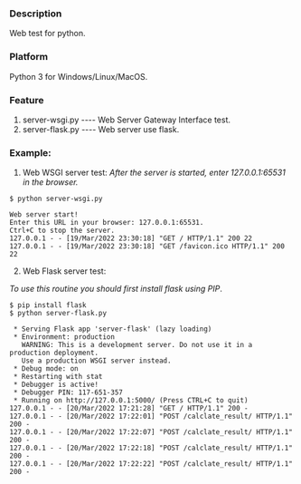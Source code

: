 ### Description

Web test for python.

### Platform

Python 3 for Windows/Linux/MacOS.

### Feature

1. server-wsgi.py      ---- Web Server Gateway Interface test.
2. server-flask.py     ---- Web server use flask.

### Example:

1. Web WSGI server test:
*After the server is started, enter 127.0.0.1:65531 in the browser.*

```console
$ python server-wsgi.py

Web server start!
Enter this URL in your browser: 127.0.0.1:65531.
Ctrl+C to stop the server.
127.0.0.1 - - [19/Mar/2022 23:30:18] "GET / HTTP/1.1" 200 22
127.0.0.1 - - [19/Mar/2022 23:30:18] "GET /favicon.ico HTTP/1.1" 200 22
```

2. Web Flask server test:

*To use this routine you should first install flask using PIP*.

```console
$ pip install flask
$ python server-flask.py

 * Serving Flask app 'server-flask' (lazy loading)
 * Environment: production
   WARNING: This is a development server. Do not use it in a production deployment.
   Use a production WSGI server instead.
 * Debug mode: on
 * Restarting with stat
 * Debugger is active!
 * Debugger PIN: 117-651-357
 * Running on http://127.0.0.1:5000/ (Press CTRL+C to quit)
127.0.0.1 - - [20/Mar/2022 17:21:28] "GET / HTTP/1.1" 200 -
127.0.0.1 - - [20/Mar/2022 17:22:01] "POST /calclate_result/ HTTP/1.1" 200 -
127.0.0.1 - - [20/Mar/2022 17:22:07] "POST /calclate_result/ HTTP/1.1" 200 -
127.0.0.1 - - [20/Mar/2022 17:22:18] "POST /calclate_result/ HTTP/1.1" 200 -
127.0.0.1 - - [20/Mar/2022 17:22:22] "POST /calclate_result/ HTTP/1.1" 200 -
```
